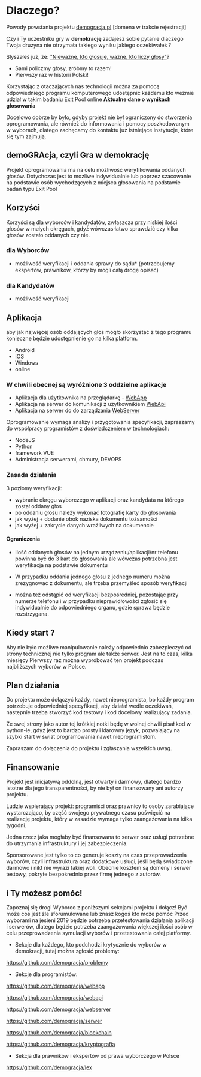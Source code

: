 # Dlaczego?
Powody powstania projektu [demogracja.pl](http://www.demogracja.pl/) [domena w trakcie rejestracji]

Czy i Ty uczestniku gry w **demokrację** zadajesz sobie pytanie dlaczego Twoja drużyna nie otrzymała takiego wyniku jakiego oczekiwałeś ?

Słyszałeś już, że: ["Nieważne, kto głosuje, ważne, kto liczy głosy"](https://pl.wikiquote.org/wiki/J%C3%B3zef_Stalin)?

+ Sami policzmy głosy, zróbmy to razem!
+ Pierwszy raz w historii Polski!

Korzystając z otaczających nas technologii można za pomocą odpowiedniego programu komputerowego udostępnić każdemu kto weźmie udział w takim badaniu Exit Pool online **Aktualne dane o wynikach głosowania**

Docelowo dobrze by było, gdyby projekt nie był ograniczony do stworzenia oprogramowania, ale również do informowania i pomocy poszkodowanym w wyborach, dlatego zachęcamy do kontaktu już istniejące instytucje, które się tym zajmują.

## demoGRAcja, czyli Gra w demokrację

Projekt oprogramowania ma na celu możliwość weryfikowania oddanych głosów.
Dotychczas jest to możliwe indywidualnie lub poprzez szacowanie na podstawie osób wychodzących z miejsca głosowania na podstawie badań typu Exit Pool

## Korzyści
Korzyści są dla wyborców i kandydatów, zwłaszcza przy niskiej ilości głosów w małych okręgach, gdyż wówczas łatwo sprawdzić czy kilka głosów zostało oddanych czy nie.

### dla Wyborców
+ możliwość weryfikacji i oddania sprawy do sądu* (potrzebujemy ekspertów, prawników, którzy by mogli całą drogę opisać)

### dla Kandydatów
+ możliwość weryfikacji


## Aplikacja

aby jak najwięcej osób oddających głos mogło skorzystać z tego programu konieczne będzie udostępnienie go na kilka platform.
+ Android
+ IOS
+ Windows
+ online

### W chwili obecnej są wyróżnione 3 oddzielne aplikacje
+ Aplikacja dla użytkownika na przeglądarkę - [WebApp](https://github.com/demogracja/webapp)
+ Aplikacja na serwer do komunikacji z uzytkownikiem [WebApi](https://github.com/demogracja/webapi)
+ Aplikacja na serwer do do zarządzania [WebServer](https://github.com/demogracja/webserver)

Oprogramowanie wymaga analizy i przygotowania specyfikacji, zapraszamy do współpracy programistów z doświadczeniem w technologiach: 
+ NodeJS
+ Python
+ framework VUE
+ Administracja serwerami, chmury, DEVOPS
 
### Zasada działania

3 poziomy weryfikacji:
+ wybranie okręgu wyborczego w aplikacji oraz kandydata na którego został oddany głos
+ po oddaniu głosu należy wykonać fotografię karty do głosowania
+ jak wyżej + dodanie obok naziska dokumentu tożsamości
+ jak wyżej + zakrycie danych wrażliwych na dokumencie

#### Ograniczenia
+ Ilość oddanych głosów na jednym urządzeniu/aplikacji/nr telefonu powinna być do 3 kart do głosowania
ale wówczas potrzebna jest weryfikacja na podstawie dokumentu

+ W przypadku oddania jednego głosu z jednego numeru można zrezygnować z dokumentu, ale trzeba przemyśleć sposób weryfikacji
+ można też odstąpić od weryfikacji bezpośredniej, pozostając przy numerze telefonu i w przypadku nieprawidłowości zgłosić się
indywidualnie do odpowiedniego organu, gdzie sprawa będzie rozstrzygana.




## Kiedy start ?

Aby nie było możliwe manipulowanie należy odpowiednio zabezpieczyć od strony technicznej nie tylko program ale także serwer.
Jest na to czas, kilka miesięcy
Pierwszy raz można wypróbować ten projekt podczas najbliższych wyborów w Polsce. 


## Plan działania

Do projektu może dołączyć każdy, nawet nieprogramista, bo każdy program potrzebuje odpowiedniej specyfikacji, aby działał wedle oczekiwań, następnie trzeba stworzyć kod testowy i kod docelowy realizujący zadania.

Ze swej strony jako autor tej krótkiej notki będę w wolnej chwili pisał kod w python-ie, gdyż jest to bardzo prosty i klarowny język, pozwalający na szybki start w świat programowania nawet nieprogramistom.


Zapraszam do dołączenia do projektu i zgłaszania wszelkich uwag.

## Finansowanie


Projekt jest inicjatywą oddolną, jest otwarty i darmowy, dlatego bardzo istotne dla jego transparentności, by nie był on finansowany ani autorzy projektu.

Ludzie wspierający projekt: programiści oraz prawnicy to osoby zarabiające wystarczająco, by część swojego prywatnego czasu poświęcić na realizację projektu, który w zasadzie wymaga tylko zaangażowania na kilka tygodni.

Jedna rzecz jaka mogłaby być finansowana to serwer oraz usługi potrzebne do utrzymania infrastruktury i jej zabezpieczenia.

Sponsorowane jest tylko to co generuje koszty na czas przeprowadzenia wyborów, czyli infrastruktura oraz dodatkowe usługi, jeśli będą świadczone darmowo i nikt nie wyrazi takiej woli.
Obecnie kosztem są domeny i serwer testowy, pokryte bezpośrednio przez firmę jednego z autorów.


## i Ty możesz pomóc!

Zapoznaj się drogi Wyborco z poniższymi sekcjami projektu i dołącz!
Być może coś jest źle sforumułowane lub znasz kogoś kto może pomóc
Przed wyborami na jesieni 2019 będzie potrzeba przetestowania działania aplikacji i serwerów, dlatego będzie potrzeba zaangażowania większej ilości osób w celu przeprowadzenia symulacji wyborów i przetestowania całej platformy.

+ Sekcje dla każdego, kto podchodzi krytycznie do wyborów w demokracji, tutaj można zgłosić problemy:

https://github.com/demogracja/problemy

+ Sekcje dla programistów:

https://github.com/demogracja/webapp

https://github.com/demogracja/webapi

https://github.com/demogracja/webserver

https://github.com/demogracja/serwer

https://github.com/demogracja/blockchain

https://github.com/demogracja/kryptografia


+ Sekcja dla prawników i ekspertów od prawa wyborczego w Polsce

https://github.com/demogracja/lex

